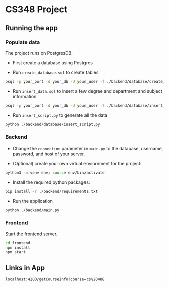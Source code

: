 # CS348 Project

## Running the app

### Populate data

The project runs on PostgresDB.

- First create a database using Postgres

- Run `create_database.sql` to create tables
```bash
psql -p your_port -d your_db -U your_user -f ./backend/database/create_database.sql
```

- Run `insert_data.sql` to insert a few degree and department and subject information
```bash
psql -p your_port -d your_db -U your_user -f ./backend/database/insert_data.sql
```

- Run `insert_script.py` to generate all the data
```bash
python ./backend/database/insert_script.py
```

### Backend

- Change the `connection` parameter in `main.py` to the database, username, password, and host of your server.

- (Optional) create your own virtual enviornment for the project:
```bash
python3 -m venv env; source env/bin/activate
```

- Install the required python packages:
```bash
pip install -r ./backend/requirements.txt
```

- Run the application 
```bash
python ./backend/main.py
```

### Frontend

Start the frontend server.

```bash
cd frontend
npm install
npm start
```

## Links in App

```
localhost:4200/getCourseInfo?course=cs%20488
```
